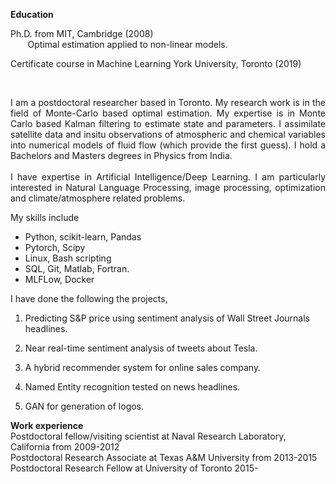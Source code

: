 

**Education**
  <br/>
  
Ph.D. from MIT, Cambridge (2008)
  <br/>
&nbsp;&nbsp;&nbsp;&nbsp;&nbsp;&nbsp;  Optimal estimation applied to non-linear models.
    
Certificate course in Machine Learning York University, Toronto (2019)

<br/>

<p align="justify">
I am a postdoctoral researcher based in Toronto.  My research work is in the field of Monte-Carlo based optimal estimation.
My expertise is in Monte Carlo based Kalman filtering to estimate state and parameters. I assimilate satellite data and insitu observations of atmospheric and chemical variables into numerical models of fluid flow (which provide the first guess). I hold a Bachelors and Masters degrees in Physics from India.
 
<br/> 
<br/> 
I have expertise in Artificial Intelligence/Deep Learning. I am particularly interested in  Natural Language Processing, image processing, optimization and climate/atmosphere related problems.
</p>

<p align="justify">
My skills include 
  
  * Python, scikit-learn, Pandas
  * Pytorch, Scipy
  * Linux, Bash scripting
  * SQL, Git, Matlab, Fortran.
  * MLFLow, Docker
</p>

I have done the following the projects,

1. Predicting S&P price using sentiment analysis of Wall Street Journals headlines.

2. Near real-time sentiment analysis of tweets about Tesla.

3. A hybrid recommender system for online sales company.

4. Named Entity recognition tested on news headlines.

5. GAN for generation of logos.

**Work experience**
  <br/>
  Postdoctoral fellow/visiting scientist at Naval Research Laboratory, California from 2009-2012
  <br/>
  Postdoctoral Research Associate at Texas A&M University from 2013-2015
  <br/>
  Postdoctoral Research Fellow at University of Toronto 2015-
  
  
  
